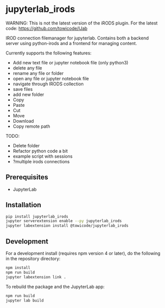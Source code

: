 # jupyterlab_irods

WARNING: This is not the latest version of the iRODS plugin. For the latest code: https://github.com/towicode/IJab

IROD connection filemanager for jupyterlab. Contains both a backend server using python-irods and a frontend for managing content.

Currently supports the following features:

* Add new text file or jupyter notebook file (only python3)
* delete any file
* rename any file or folder
* open any file or jupyter notebook file
* navigate through IRODS collection
* save files
* add new folder
* Copy
* Paste
* Cut
* Move
* Download
* Copy remote path


TODO:


* Delete folder
* Refactor python code a bit
* example script with sessions
* ?multiple irods connections


## Prerequisites

* JupyterLab

## Installation

```bash
pip install jupyterlab_irods
jupyter serverextension enable --py jupyterlab_irods
jupyter labextension install @towicode/jupyterlab_irods
```

## Development

For a development install (requires npm version 4 or later), do the following in the repository directory:

```bash
npm install
npm run build
jupyter labextension link .
```

To rebuild the package and the JupyterLab app:

```bash
npm run build
jupyter lab build
```

